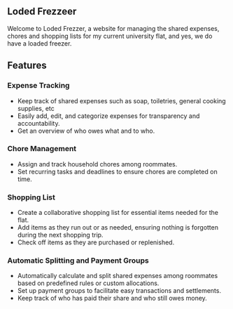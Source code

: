 ## Loded Frezzeer

Welcome to Loded Frezzer, a website for managing the shared expenses, chores and shopping lists for my current university flat, and yes, we do have a loaded freezer.


## Features

### Expense Tracking

- Keep track of shared expenses such as soap, toiletries, general cooking supplies, etc
- Easily add, edit, and categorize expenses for transparency and accountability.
- Get an overview of who owes what and to who.

### Chore Management

- Assign and track household chores among roommates.
- Set recurring tasks and deadlines to ensure chores are completed on time.

### Shopping List

- Create a collaborative shopping list for essential items needed for the flat.
- Add items as they run out or as needed, ensuring nothing is forgotten during the next shopping trip.
- Check off items as they are purchased or replenished.

### Automatic Splitting and Payment Groups

- Automatically calculate and split shared expenses among roommates based on predefined rules or custom allocations.
- Set up payment groups to facilitate easy transactions and settlements.
- Keep track of who has paid their share and who still owes money.